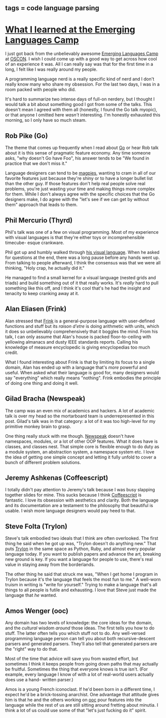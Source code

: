 tags = code language parsing
---

# [What I learned at the Emerging Languages Camp](http://journal.stuffwithstuff.com/2010/07/23/what-i-learned-at-the-emerging-languages-camp/ "What I learned at the Emerging Languages Camp")

I just got back from the unbelievably awesome [Emerging Languages Camp](http://emerginglangs.com/) at
[OSCON](http://www.oscon.com/). I wish I could come up with a good way to get across how cool of
an experience it was. All I can really say was that for the first time in a
long, I felt like I was really around my people.


A programming language nerd is a really specific kind of nerd and I don't
really know many who share my obsession. For the last two days, I was in a
room packed with people who did.

It's hard to summarize two intense days of full-on nerdery, but I thought I
would talk a bit about something good I got from some of the talks. This
doesn't mean I agreed with them all (honestly, I found the Go talk myopic), or
that anyone I omitted here _wasn't_ interesting. I'm honestly exhausted this
morning, so I only have so much steam.

## Rob Pike (Go)

The theme that comes up frequently when I read about [Go](http://golang.org/) or hear Rob talk
about it is this sense of pragmatic feature economy. Any time someone asks,
"why doesn't Go have Foo", his answer tends to be "We found in practice that
we don't miss it."


Language designers can tend to be [magpies](http://bitbucket.org/munificent/magpie/src), wanting to cram in all of our
favorite features just because they're shiny or to have a longer bullet list
than the other guy. If those features don't help real people solve real
problems, you're just wasting your time and making things more complex for
them. While I don't always agree with the specific choices that the Go
designers make, I do agree with the "let's see if we can get by without them"
approach that leads to them.


## Phil Mercurio (Thyrd)

Phil's talk was one of a few on visual programming. Most of my experience with
visual languages is that they're either toys or incomprehensible timecube-
esque crankware.

Phil got up and humbly walked through [his visual language](http://thyrd.org/). When he asked
for questions at the end, there was a long pause before any hands went up.
From talking to people afterward, I think the consensus was that we were all
thinking, "Holy crap, he actually did it."


He managed to find a small kernel for a visual language (nested grids and
triads) and build something out of it that really works. It's _really_ hard to
pull something like this off, and I think it's cool that's he had the insight
and tenacity to keep cranking away at it.

## Alan Eliasen (Frink)

Alan stressed that [Frink](http://futureboy.homeip.net/frinkdocs/) is a general-purpose language with user-defined
functions and stuff but its _raison d'etre_ is doing arithmetic with units,
which it does so unbelievably comprehensively that it boggles the mind. From
his talk, I can only assume that Alan's house is packed floor-to-ceiling with
yellowing almanacs and dusty IEEE standards reports. Calling his knowledge of
measure encyclopedic is giving encyclopedias too much credit.


What I found interesting about Frink is that by limiting its focus to a single
domain, Alan has ended up with a language that's _more_ powerful and useful.
When asked what their language is good for, many designers would say
"everything" which really means "nothing". Frink embodies the principle of
doing one thing and doing it well.

## Gilad Bracha (Newspeak)

The camp was an even mix of academics and hackers. A lot of academic talk is
over my head so the mortarboard team is underrepresented in this post. Gilad's
talk was in that category: a lot of it was too high-level for my primitive
monkey brain to grasp.

One thing really stuck with me though. [Newspeak](http://bracha.org/Site/Newspeak.html) doesn't have namespaces,
modules, or a lot of other OOP features. What it does have is classes, and
classes nest. That simple core is flexible enough to do duty as a module
system, an abstraction system, a namespace system etc. I love the idea of
getting one simple concept and letting it fully unfold to cover a bunch of
different problem solutions.


## Jeremy Ashkenas (Coffeescript)

I totally didn't pay attention to Jeremy's talk because I was busy slapping
together slides for mine. This sucks because I think [Coffeescript](http://jashkenas.github.com/coffee-script/) is
fantastic. I love its obsession with aesthetics and clarity. Both the language
and its documentation are a testament to the philosophy that beautiful is
usable. I wish more language designers would pay heed to that.


## Steve Folta (Trylon)

Steve's talk embodied two ideals that I think are often overlooked. The first
thing he said when he got up was, "Trylon doesn't do anything new." That puts
[Trylon](http://github.com/stevefolta/trylon) in the same space as Python, Ruby, and almost every popular
language today. If you want to publish papers and advance the art, breaking
new ground is key. If you want a language for people to use, there's real
value in staying away from the borderlands.


The other thing he said that struck me was, "When I get home I program in
Trylon because it's the language that feels the most fun to me." A well-worn
truism in writing is "write for yourself." Trying to make a language that's
all things to all people is futile and exhausting. I love that Steve just made
the language that _he_ wanted.

## Amos Wenger (ooc)

Any domain has two levels of knowledge: the core ideas for the domain, and the
_cultural_ wisdom _around_ those ideas. The first tells you how to do stuff.
The latter often tells you which stuff not to do. Any well-versed programming
language person can tell you about both recursive-descent parsers and
generated parsers. They'll also tell that generated parsers are the "right"
way to do that.

Most of the time that advice will save you from wasted effort, but sometimes I
think it keeps people from going down paths that may actually be fruitful.
Sometimes the thing that everyone knows is true isn't. (For example, every
language I know of with a lot of real-world users actually does use a hand-
written parser.)

Amos is a young French iconoclast. If he'd been born in a different time, I
expect he'd be a brick-tossing anarchist. One advantage that attitude gives
him is that he and the others working on [ooc](http://ooc-lang.org/) pour features into the
language while the rest of us are still sitting around fretting about minutia.
I think a lot of us could use some of that "let's just fucking do it" spirit.

